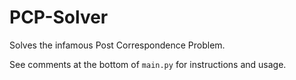 # PCP-Solver

Solves the infamous Post Correspondence Problem.  

See comments at the bottom of `main.py` for instructions and usage.
